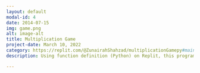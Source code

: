 ```yaml
---
layout: default
modal-id: 4
date: 2014-07-15
img: game.png
alt: image-alt
title: Multiplication Game 
project-date: March 10, 2022
category: https://replit.com/@ZunairahShahzad/multiplicationGamepy#main.py
description: Using function definition (Python) on Replit, this program was created to calculate and print out the volume of a sphere and the area of a circle. The main prompts the user for the radius which is passed as a perimeter. In function definition, the keyword in the header is def which is followed by the name of the function (volume or area) and the body contains equations on how to solve for each. Once a function is defined, it is called and the program outputs the area and volume depending on the radius specified by the user. 

---
```

